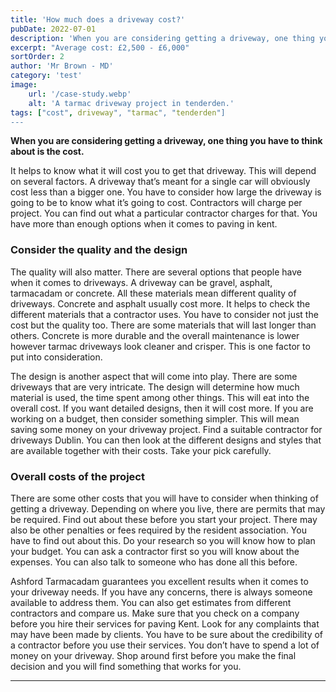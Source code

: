 ```yaml
---
title: 'How much does a driveway cost?'
pubDate: 2022-07-01
description: 'When you are considering getting a driveway, one thing you have to think about is the cost.'
excerpt: "Average cost: £2,500 - £6,000"
sortOrder: 2
author: 'Mr Brown - MD'
category: 'test'
image:
    url: '/case-study.webp'
    alt: 'A tarmac driveway project in tenderden.'
tags: ["cost", driveway", "tarmac", "tenderden"]
---
```

**When you are considering getting a driveway, one thing you have to think about is the cost.**

It helps to know what it will cost you to get that driveway. This will depend on several factors. A driveway that’s meant for a single car will obviously cost less than a bigger one. You have to consider how large the driveway is going to be to know what it’s going to cost. Contractors will charge per project. You can find out what a particular contractor charges for that. You have more than enough options when it comes to paving in kent.

### Consider the quality and the design

The quality will also matter. There are several options that people have when it comes to driveways. A driveway can be gravel, asphalt, tarmacadam or concrete. All these materials mean different quality of driveways. Concrete and asphalt usually cost more. It helps to check the different materials that a contractor uses. You have to consider not just the cost but the quality too. There are some materials that will last longer than others. Concrete is more durable and the overall maintenance is lower however tarmac driveways look cleaner and crisper. This is one factor to put into consideration.

The design is another aspect that will come into play. There are some driveways that are very intricate. The design will determine how much material is used, the time spent among other things. This will eat into the overall cost. If you want detailed designs, then it will cost more. If you are working on a budget, then consider something simpler. This will mean saving some money on your driveway project. Find a suitable contractor for driveways Dublin. You can then look at the different designs and styles that are available together with their costs. Take your pick carefully.


### Overall costs of the project

There are some other costs that you will have to consider when thinking of getting a driveway. Depending on where you live, there are permits that may be required. Find out about these before you start your project. There may also be other penalties or fees required by the resident association. You have to find out about this. Do your research so you will know how to plan your budget. You can ask a contractor first so you will know about the expenses. You can also talk to someone who has done all this before.

Ashford Tarmacadam guarantees you excellent results when it comes to your driveway needs. If you have any concerns, there is always someone available to address them. You can also get estimates from different contractors and compare us. Make sure that you check on a company before you hire their services for paving Kent. Look for any complaints that may have been made by clients. You have to be sure about the credibility of a contractor before you use their services. You don’t have to spend a lot of money on your driveway. Shop around first before you make the final decision and you will find something that works for you.

---